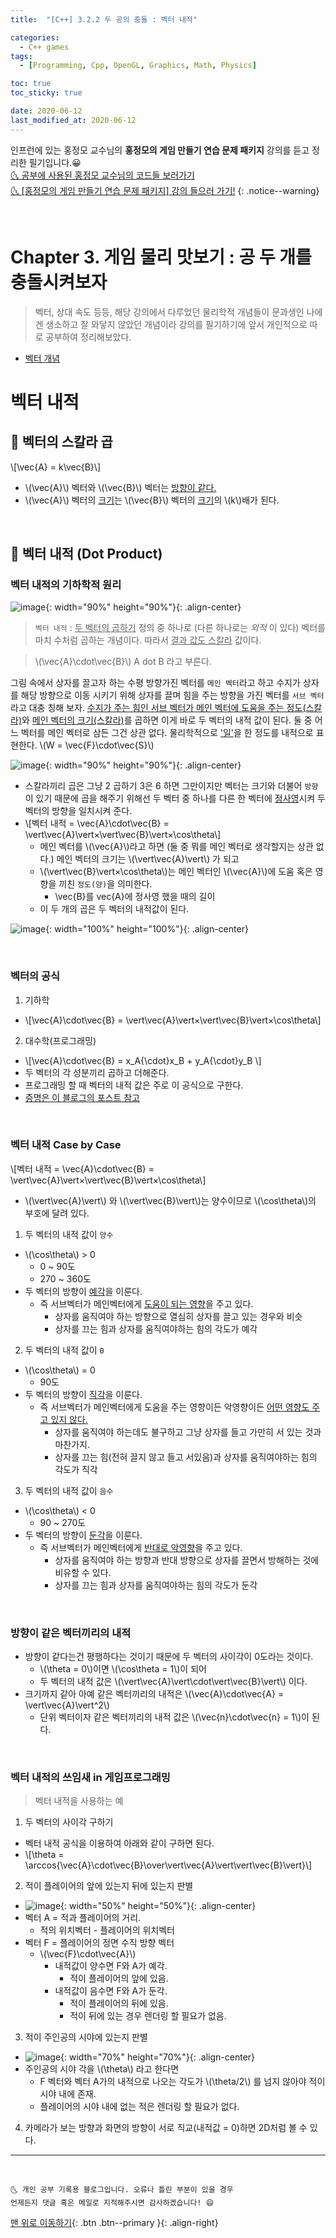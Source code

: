 ```yaml
---
title:  "[C++] 3.2.2 두 공의 충돌 : 벡터 내적" 

categories:
  - C++ games
tags:
  - [Programming, Cpp, OpenGL, Graphics, Math, Physics]

toc: true
toc_sticky: true

date: 2020-06-12
last_modified_at: 2020-06-12
---
```


인프런에 있는 홍정모 교수님의 **홍정모의 게임 만들기 연습 문제 패키지** 강의를 듣고 정리한 필기입니다.😀   
[🌜 공부에 사용된 홍정모 교수님의 코드들 보러가기](https://github.com/jmhong-simulation/GameDevPracticePackage)   
[🌜 [홍정모의 게임 만들기 연습 문제 패키지] 강의 들으러 가기!](https://www.inflearn.com/course/c-2)
{: .notice--warning}

<br>

# Chapter 3. 게임 물리 맛보기 : 공 두 개를 충돌시켜보자

> 벡터, 상대 속도 등등, 해당 강의에서 다루었던 물리학적 개념들이 문과생인 나에겐 생소하고 잘 와닿지 않았던 개념이라 강의를 필기하기에 앞서 개인적으로 따로 공부하여 정리해보았다.

- [벡터 개념](https://ansohxxn.github.io/c++%20games/chapter3-2-1/)

# 벡터 내적

## 🔔 벡터의 스칼라 곱
\\[\vec{A} = k\vec{B}\\]
- \\(\vec{A}\\) 벡터와 \\(\vec{B}\\) 벡터는 <u>방향이 같다.</u>
- \\(\vec{A}\\) 벡터의 <u>크기</u>는 \\(\vec{B}\\) 벡터의 <u>크기</u>의 \\(k\\)배가 된다.

<br>

## 🔔 벡터 내적 (Dot Product)

### 벡터 내적의 기하학적 원리 

![image](https://user-images.githubusercontent.com/42318591/85204057-cf98b780-b34c-11ea-890a-c7830197aaff.png){: width="90%" height="90%"}{: .align-center}

> `벡터 내적` : <u>두 벡터의 곱하기</u> 정의 중 하나로 (다른 하나로는 *외적* 이 있다) 벡터를 마치 수처럼 곱하는 개념이다. 따라서 <u>결과 값도 스칼라</u> 값이다.

> \\(\vec{A}\cdot\vec{B}\\) A dot B 라고 부른다. 

그림 속에서 상자를 끌고자 하는 수평 방향가진 벡터를 `메인 벡터`라고 하고 수지가 상자를 해당 방향으로 이동 시키기 위해 상자를 끌며 힘을 주는 방향을 가진 벡터를 `서브 벡터`라고 대충 칭해 보자. <u>수지가 주는 힘인 서브 벡터가 메인 벡터에 도움을 주는 정도(스칼라)</u>와 <u>메인 벡터의 크기(스칼라)</u>를 곱하면 이게 바로 두 벡터의 내적 값이 된다. 둘 중 어느 벡터를 메인 벡터로 삼든 그건 상관 없다. 물리학적으로 <u>'일'</u>을 한 정도를 내적으로 표현한다. \\(W = \vec{F}\cdot\vec{S}\\) 

![image](https://user-images.githubusercontent.com/42318591/85204758-9b73c580-b351-11ea-99ee-3eccd28dc25d.png){: width="90%" height="90%"}{: .align-center}


- 스칼라끼리 곱은 그냥 2 곱하기 3은 6 하면 그만이지만 벡터는 크기와 더불어 `방향`이 있기 때문에 곱을 해주기 위해선 두 벡터 중 하나를 다른 한 벡터에 <u>정사영</u>시켜 두 벡터의 방향을 일치시켜 준다.
- \\[벡터 내적 = \vec{A}\cdot\vec{B} = \vert\vec{A}\vert×\vert\vec{B}\vert×\cos\theta\\]
  - 메인 벡터를 \\(\vec{A}\\)라고 하면 (둘 중 뭐를 메인 벡터로 생각할지는 상관 없다.) 메인 벡터의 크기는 \\(\vert\vec{A}\vert\\) 가 되고 
  - \\(\vert\vec{B}\vert×\cos\theta\\)는 메인 벡터인 \\(\vec{A}\\)에 도움 혹은 영향을 끼친 `정도(양)`을 의미한다. 
    - \vec{B}를 vec{A}에 정사영 했을 때의 길이
  - 이 두 개의 곱은 두 벡터의 내적값이 된다. 

![image](https://user-images.githubusercontent.com/42318591/85216892-3d80c580-b3c5-11ea-8cbe-10e8f787a261.png){: width="100%" height="100%"}{: .align-center}

<br>

### 벡터의 공식 

1. 기하학
  - \\[\vec{A}\cdot\vec{B} = \vert\vec{A}\vert×\vert\vec{B}\vert×\cos\theta\\]
2. 대수학(프로그래밍)
  - \\[\vec{A}\cdot\vec{B} = x_A{\cdot}x_B + y_A{\cdot}y_B \\]
  - 두 벡터의 각 성분끼리 곱하고 더해준다.
  - 프로그래밍 할 때 벡터의 내적 값은 주로 이 공식으로 구한다.
  - [증명은 이 블로그의 포스트 참고](https://blog.naver.com/at3650/40202767942) 

<br>

### 벡터 내적 Case by Case

\\[벡터 내적 = \vec{A}\cdot\vec{B} = \vert\vec{A}\vert×\vert\vec{B}\vert×\cos\theta\\]

- \\(\vert\vec{A}\vert\\) 와 \\(\vert\vec{B}\vert\\)는 양수이므로 \\(\cos\theta\\)의 부호에 달려 있다.

1. 두 벡터의 내적 값이 `양수`
  - \\(\cos\theta\\) > 0
    - 0 ~ 90도
    - 270 ~ 360도
  - 두 벡터의 방향이 <u>예각</u>을 이룬다.
    - 즉 서브벡터가 메인벡터에게 <u>도움이 되는 영향</u>을 주고 있다.
      - 상자를 움직여야 하는 방향으로 열심히 상자를 끌고 있는 경우와 비슷
      - 상자를 끄는 힘과 상자를 움직여야하는 힘의 각도가 예각
2. 두 벡터의 내적 값이 `0`
  - \\(\cos\theta\\) = 0
    - 90도
  - 두 벡터의 방향이 <u>직각</u>을 이룬다.
    - 즉 서브벡터가 메인벡터에게 도움을 주는 영향이든 악영향이든 <u>어떤 영향도 주고 있지 않다.</u>
      - 상자를 움직여야 하는데도 불구하고 그냥 상자를 들고 가만히 서 있는 것과 마찬가지.
      - 상자를 끄는 힘(전혀 끌지 않고 들고 서있음)과 상자를 움직여야하는 힘의 각도가 직각
3. 두 벡터의 내적 값이 `음수`
  - \\(\cos\theta\\) < 0
    - 90 ~ 270도
  - 두 벡터의 방향이 <u>둔각</u>을 이룬다.
    - 즉 서브벡터가 메인벡터에게 <u>반대로 악영향</u>을 주고 있다.
      - 상자를 움직여야 하는 방향과 반대 방향으로 상자를 끌면서 방해하는 것에 비유할 수 있다.
      - 상자를 끄는 힘과 상자를 움직여야하는 힘의 각도가 둔각

<br>

### 방향이 같은 벡터끼리의 내적

- 방향이 같다는건 평행하다는 것이기 때문에 두 벡터의 사이각이 0도라는 것이다. 
  - \\(\theta = 0\\)이면 \\(\cos\theta = 1\\)이 되어 
  - 두 벡터의 내적 값은  \\(\vert\vec{A}\vert\cdot\vert\vec{B}\vert\\) 이다.
- 크기까지 같아 아예 같은 벡터끼리의 내적은 \\(\vec{A}\cdot\vec{A} = \vert\vec{A}\vert^2\\)
  - 단위 벡터이자 같은 벡터끼리의 내적 값은 \\(\vec{n}\cdot\vec{n} = 1\\)이 된다.

<br>

### 벡터 내적의 쓰임새 in 게임프로그래밍

> 벡터 내적을 사용하는 예

1. 두 벡터의 사이각 구하기
  - 벡터 내적 공식을 이용하여 아래와 같이 구하면 된다. 
  - \\[\theta = \arccos{\vec{A}\cdot\vec{B}\over\vert\vec{A}\vert\vert\vec{B}\vert}\\]
2. 적이 플레이어의 앞에 있는지 뒤에 있는지 판별
  - ![image](https://user-images.githubusercontent.com/42318591/85206865-ff9d8600-b35f-11ea-91fd-1ca6e5f9c583.png){: width="50%" height="50%"}{: .align-center}
  - 벡터 A = 적과 플레이어의 거리. 
    - 적의 위치벡터 - 플레이어의 위치벡터
  - 벡터 F = 플레이어의 정면 수직 방향 벡터
    - \\(\vec{F}\cdot\vec{A}\\)
        - 내적값이 양수면 F와 A가 예각.
          - 적이 플레이어의 앞에 있음.
        - 내적값이 음수면 F와 A가 둔각.
          - 적이 플레이어의 뒤에 있음.
          - 적이 뒤에 있는 경우 렌더링 할 필요가 없음. 
3. 적이 주인공의 시야에 있는지 판별
  - ![image](https://user-images.githubusercontent.com/42318591/85206952-92d6bb80-b360-11ea-8700-f79761d23d20.png){: width="70%" height="70%"}{: .align-center}
  - 주인공의 시야 각을 \\(\theta\\) 라고 한다면
    - F 벡터와 벡터 A가의 내적으로 나오는 각도가 \\(\theta/2\\) 를 넘지 않아야 적이 시야 내에 존재.
    - 플레이어의 시야 내에 없는 적은 렌더링 할 필요가 없다.
4. 카메라가 보는 방향과 화면의 방향이 서로 직교(내적값 = 0)하면 2D처럼 볼 수 있다. 


***
<br>

    🌜 개인 공부 기록용 블로그입니다. 오류나 틀린 부분이 있을 경우 
    언제든지 댓글 혹은 메일로 지적해주시면 감사하겠습니다! 😄

[맨 위로 이동하기](#){: .btn .btn--primary }{: .align-right}